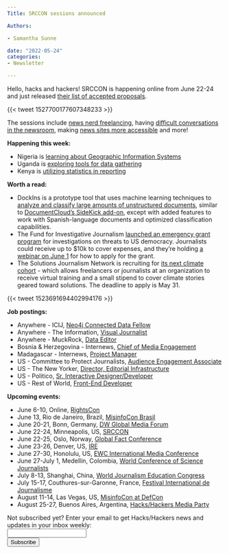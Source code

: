```yaml
---
Title: SRCCON sessions announced

Authors: 

- Samantha Sunne

date: "2022-05-24" 
categories: 
- Newsletter

---
```


Hello, hacks and hackers! SRCCON is happening online from June 22-24 and just released [their list of accepted proposals](https://2022.srccon.org/program/).

{{< tweet 1527700177607348233 >}}

The sessions include [news nerd freelancing](https://2022.srccon.org/program/#proposal-make-freelance-work-better), having [difficult conversations in the newsroom](https://2022.srccon.org/program/#proposal-difficult-newsroom-conversations), making [news sites more accessible](https://2022.srccon.org/program/#proposal-realities-web-accessibility) and more!

**Happening this week:**



* Nigeria is [learning about Geographic Information Systems](https://www.facebook.com/events/719709229272861/)
* Uganda is [exploring tools for data gathering](https://www.facebook.com/events/1462935287454030/)
* Kenya is [utilizing statistics in reporting](https://www.facebook.com/events/731691231513536/?ref=newsfeed)

**Worth a read:**



* DockIns is a prototype tool that uses machine learning techniques to [analyze and classify large amounts of unstructured documents](https://latamjournalismreview.org/articles/latin-american-and-us-newsrooms-seek-to-democratize-democratizar-the-use-of-artificial-intelligence-to-analyze-large-amounts-of-public-documents/), similar to [DocumentCloud’s SideKick add-on](https://www.muckrock.com/news/archives/2021/nov/30/documentcloud-machine-learning-journalism/), except with added features to work with Spanish-language documents and optimized classification capabilities.
* The Fund for Investigative Journalism [launched an emergency grant program](https://fij.org/emergency-grants-for-coverage-of-threats-to-democracy-in-the-u-s/) for investigations on threats to US democracy. Journalists could receive up to $10k to cover expenses, and they’re holding [a webinar on June 1](https://us02web.zoom.us/webinar/register/WN_5Slxqv8DS8-GcCdvA5SzJg) for how to apply for the grant.
* The Solutions Journalism Network is recruiting for [its next climate cohort](solu.news/sjnclimatecrew) - which allows freelancers or journalists at an organization to receive virtual training and a small stipend to cover climate stories geared toward solutions. The deadline to apply is May 31.

{{< tweet 1523691694402994176 >}}

**Job postings:**



* Anywhere - ICIJ, [Neo4j Connected Data Fellow](https://www.icij.org/inside-icij/2022/05/icij-hiring-new-neo4j-connected-data-fellow/)
* Anywhere - The Information, [Visual Journalist](https://boards.greenhouse.io/theinformation/jobs/5115101003)
* Anywhere - MuckRock, [Data Editor](https://www.journalismjobs.com/1674644-data-editor-muckrock)
* Bosnia & Herzegovina - Internews, [Chief of Media Engagement](https://phf.tbe.taleo.net/phf04/ats/careers/v2/viewRequisition?org=INTERNEWS&cws=38&rid=1723)
* Madagascar - Internews, [Project Manager](https://phf.tbe.taleo.net/phf04/ats/careers/v2/viewRequisition?org=INTERNEWS&cws=38&rid=1712)
* US - Committee to Protect Journalists, [Audience Engagement Associate](https://cpjorg.bamboohr.com/jobs/view.php?id=33)
* US - The New Yorker, [Director, Editorial Infrastructure](https://condenast.wd5.myworkdayjobs.com/en-US/CondeCareers/job/Director--Editorial-Infrastructure--The-New-Yorker_R-07465-1)
* US - Politico, [Sr. Interactive Designer/Developer](https://recruiting.ultipro.com/PER1013PCLL/JobBoard/b972ff6a-41b7-4e97-9c71-273c2595c77d/OpportunityDetail?opportunityId=6f5d878c-926c-49d7-b1c7-4b3f0b914dc0)
* US - Rest of World, [Front-End Developer](https://restofworld.org/about/hiring/front-end-developer/)

**Upcoming events:**



* June 6-10, Online, [RightsCon](https://www.rightscon.org/)
* June 13, Rio de Janeiro, Brazil, [MisinfoCon Brasil](https://misinfocon.com/lupa-and-hacks-hackers-announce-misinfocon-brasil-on-combating-disinformation-in-the-brazilian-4b3524555738)
* June 20-21, Bonn, Germany, [DW Global Media Forum](https://www.dw.com/en/shaping-tomorrow-now/a-59407905)
* June 22-24, Minneapolis, US, [SRCCON](https://srccon.org)
* June 22-25, Oslo, Norway, [Global Fact Conference](https://www.poynter.org/fact-checking/2021/fact-checkers-will-meet-oslo-for-the-first-in-person-global-fact-conference-in-two-years/)
* June 23-26, Denver, US, [IRE](https://www.ire.org/training/conferences/)
* June 27-30, Honolulu, US, [EWC International Media Conference](https://www.eastwestcenter.org/professional-development/seminars-journalism-programs/ewc-international-media-conference)
* June 27-July 1, Medellín, Colombia, [World Conference of Science Journalists](https://wfsj.org/world-conference-on-science-journalists/)
* July 8-13, Shanghai, China, [World Journalism Education Congress](https://wjec.net/china-to-host-2022-world-journalism-education-congress/)
* July 15-17, Couthures-sur-Garonne, France, [Festival International de Journalisme](https://festivalinternationaldejournalisme.com/)
* August 11-14, Las Vegas, US, [MisinfoCon at DefCon](https://defcon.misinfocon.com/)
* August 25-27, Buenos Aires, Argentina, [Hacks/Hackers Media Party](https://www.mediaparty.info/)

<div id="mc_embed_signup"><form id="mc-embedded-subscribe-form" class="validate" action="//hackshackers.us1.list-manage.com/subscribe/post?u=c56f2e53d5ed6ef87f8aaa75c&amp;id=fb2bc6f10b" method="post" name="mc-embedded-subscribe-form" novalidate="" target="_blank">

<div id="mc_embed_signup_scroll">

<div class="mc-field-group"><label for="mce-EMAIL">Not subscribed yet? Enter your email to get Hacks/Hackers news and updates in your inbox weekly:  </label></div>

<div class="mc-field-group"><input id="mce-EMAIL" class="required email" name="EMAIL" type="email" value="" /></div>

<!-- real people should not fill this in and expect good things - do not remove this or risk form bot signups-->

<div style="position: absolute; left: -5000px;"><input tabindex="-1" name="b_c56f2e53d5ed6ef87f8aaa75c_fb2bc6f10b" type="text" value="" /></div>

<div class="clear"><input id="mc-embedded-subscribe" class="button" name="subscribe" type="submit" value="Subscribe" /></div>

</div>

</form></div>

<!--End mc_embed_signup-->

<meta name="twitter:card" content="summary">

<meta name="twitter:image:src" content="https://hackshackers.com/content-images/about/hackshackers_logomark.png">
